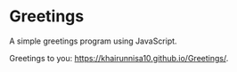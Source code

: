 # Greetings

A simple greetings program using JavaScript.

Greetings to you: https://khairunnisa10.github.io/Greetings/.
